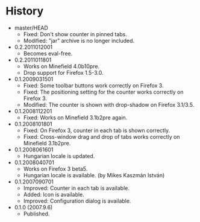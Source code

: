 # History

 - master/HEAD
   * Fixed: Don't show counter in pinned tabs.
   * Modified: "jar" archive is no longer included.
 - 0.2.2011012001
   * Becomes eval-free.
 - 0.2.2011011801
   * Works on Minefield 4.0b10pre.
   * Drop support for Firefox 1.5-3.0.
 - 0.1.2009031501
   * Fixed: Some toolbar buttons work correctly on Firefox 3.
   * Fixed: The positioning setting for the counter works correctly on Firefox 3.
   * Modified: The counter is shown with drop-shadow on Firefox 3.1/3.5.
 - 0.1.2008112201
   * Fixed: Works on Minefield 3.1b2pre again.
 - 0.1.2008101801
   * Fixed: On Firefox 3, counter in each tab is shown correctly.
   * Fixed: Cross-window drag and drop of tabs works correctly on Minefield 3.1b2pre.
 - 0.1.2008061601
   * Hungarian locale is updated.
 - 0.1.2008040701
   * Works on Firefox 3 beta5.
   * Hungarian locale is available. (by Mikes Kaszmán István)
 - 0.1.2007090701
   * Improved: Counter in each tab is available.
   * Added: Icon is available.
   * Improved: Configuration dialog is available.
 - 0.1.0 (2007.9.6)
   * Published.
